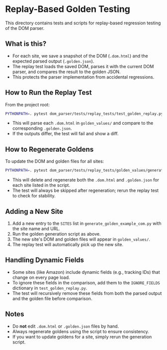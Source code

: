 # Replay-Based Golden Testing

This directory contains tests and scripts for replay-based regression testing of the DOM parser.

## What is this?
- For each site, we save a snapshot of the DOM (`.dom.html`) and the expected parsed output (`.golden.json`).
- The replay test loads the saved DOM, parses it with the current DOM parser, and compares the result to the golden JSON.
- This protects the parser implementation from accidental regressions.

## How to Run the Replay Test

From the project root:

```bash
PYTHONPATH=. pytest dom_parser/tests/replay_tests/test_golden_replay.py -v
```

- This will parse each `.dom.html` in `golden_values/` and compare to the corresponding `.golden.json`.
- If the outputs differ, the test will fail and show a diff.

## How to Regenerate Goldens

To update the DOM and golden files for all sites:

```bash
PYTHONPATH=. pytest dom_parser/tests/replay_tests/golden_values/generate_golden_example_com.py -v
```

- This will delete and regenerate both the `.dom.html` and `.golden.json` for each site listed in the script.
- The test will always be skipped after regeneration; rerun the replay test to check for stability.

## Adding a New Site
1. Add a new entry to the `SITES` list in `generate_golden_example_com.py` with the site name and URL.
2. Run the golden generation script as above.
3. The new site's DOM and golden files will appear in `golden_values/`.
4. The replay test will automatically pick up the new site.

## Handling Dynamic Fields
- Some sites (like Amazon) include dynamic fields (e.g., tracking IDs) that change on every page load.
- To ignore these fields in the comparison, add them to the `IGNORE_FIELDS` dictionary in `test_golden_replay.py`.
- The test will recursively remove these fields from both the parsed output and the golden file before comparison.

## Notes
- Do **not** edit `.dom.html` or `.golden.json` files by hand.
- Always regenerate goldens using the script to ensure consistency.
- If you want to update goldens for a site, simply rerun the generation script. 